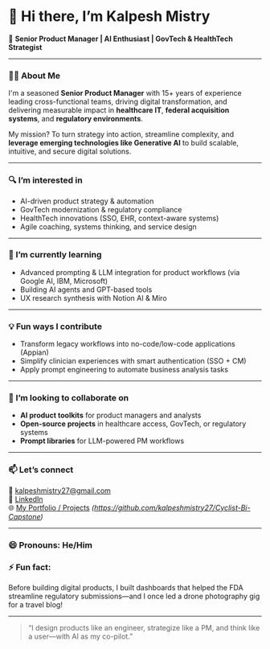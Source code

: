 # 👋 Hi there, I’m Kalpesh Mistry

🚀 **Senior Product Manager | AI Enthusiast | GovTech & HealthTech Strategist**

---

### 👨‍💻 About Me
I'm a seasoned **Senior Product Manager** with 15+ years of experience leading cross-functional teams, driving digital transformation, and delivering measurable impact in **healthcare IT**, **federal acquisition systems**, and **regulatory environments**. 

My mission? To turn strategy into action, streamline complexity, and **leverage emerging technologies like Generative AI** to build scalable, intuitive, and secure digital solutions.

---

### 🔍 I’m interested in
- AI-driven product strategy & automation
- GovTech modernization & regulatory compliance
- HealthTech innovations (SSO, EHR, context-aware systems)
- Agile coaching, systems thinking, and service design

---

### 🌱 I’m currently learning
- Advanced prompting & LLM integration for product workflows (via Google AI, IBM, Microsoft)
- Building AI agents and GPT-based tools
- UX research synthesis with Notion AI & Miro

---

### 💡 Fun ways I contribute
- Transform legacy workflows into no-code/low-code applications (Appian)
- Simplify clinician experiences with smart authentication (SSO + CM)
- Apply prompt engineering to automate business analysis tasks

---

### 🤝 I’m looking to collaborate on
- **AI product toolkits** for product managers and analysts
- **Open-source projects** in healthcare access, GovTech, or regulatory systems
- **Prompt libraries** for LLM-powered PM workflows

---

### 📫 Let’s connect
📧 kalpeshmistry27@gmail.com  
🔗 [LinkedIn](https://www.linkedin.com/in/kalpeshmistry27)  
🌐 [My Portfolio / Projects](#) _(https://github.com/kalpeshmistry27/Cyclist-Bi-Capstone)_

---

### 😄 Pronouns: He/Him  
### ⚡ Fun fact:
Before building digital products, I built dashboards that helped the FDA streamline regulatory submissions—and I once led a drone photography gig for a travel blog!

---

> “I design products like an engineer, strategize like a PM, and think like a user—with AI as my co-pilot.”

<!---
kalpeshmistry27/kalpeshmistry27 is a ✨ special ✨ repository because its `README.md` (this file) appears on your GitHub profile.
You can click the Preview link to take a look at your changes.
--->

